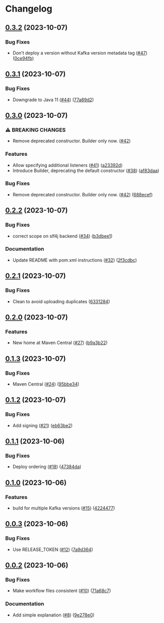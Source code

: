 # Changelog

## [0.3.2](https://github.com/sverrehu/k3a-embedded/compare/v0.3.1...v0.3.2) (2023-10-07)


### Bug Fixes

* Don't deploy a version without Kafka version metadata tag ([#47](https://github.com/sverrehu/k3a-embedded/issues/47)) ([0ce94fb](https://github.com/sverrehu/k3a-embedded/commit/0ce94fbee99360543c2a19db2fce88dca590735b))

## [0.3.1](https://github.com/sverrehu/k3a-embedded/compare/v0.3.0...v0.3.1) (2023-10-07)


### Bug Fixes

* Downgrade to Java 11 ([#44](https://github.com/sverrehu/k3a-embedded/issues/44)) ([77a89d2](https://github.com/sverrehu/k3a-embedded/commit/77a89d249c6cecca2329fa8229b2b98f3c29331f))

## [0.3.0](https://github.com/sverrehu/k3a-embedded/compare/v0.2.2...v0.3.0) (2023-10-07)


### ⚠ BREAKING CHANGES

* Remove deprecated constructor. Builder only now. ([#42](https://github.com/sverrehu/k3a-embedded/issues/42))

### Features

* Allow specifying additional listeners ([#41](https://github.com/sverrehu/k3a-embedded/issues/41)) ([a23392d](https://github.com/sverrehu/k3a-embedded/commit/a23392dd6cc4c3a3bdf5d0d851de42f1ae2bc715))
* Introduce Builder, deprecating the default constructor ([#38](https://github.com/sverrehu/k3a-embedded/issues/38)) ([af83daa](https://github.com/sverrehu/k3a-embedded/commit/af83daab68a5304bad3935da8c20fd40f3766ea6))


### Bug Fixes

* Remove deprecated constructor. Builder only now. ([#42](https://github.com/sverrehu/k3a-embedded/issues/42)) ([688ecef](https://github.com/sverrehu/k3a-embedded/commit/688ecef9348b6212200530e937de3eb5132dd137))

## [0.2.2](https://github.com/sverrehu/k3a-embedded/compare/v0.2.1...v0.2.2) (2023-10-07)


### Bug Fixes

* correct scope on slf4j backend ([#34](https://github.com/sverrehu/k3a-embedded/issues/34)) ([b3dbee1](https://github.com/sverrehu/k3a-embedded/commit/b3dbee1537aa107ad052fced1e4cfd9eb7b7033a))


### Documentation

* Update README with pom.xml instructions ([#32](https://github.com/sverrehu/k3a-embedded/issues/32)) ([2f3cdbc](https://github.com/sverrehu/k3a-embedded/commit/2f3cdbcbca85211a5782cde9d7fc7a8f3c293565))

## [0.2.1](https://github.com/sverrehu/k3a-embedded/compare/v0.2.0...v0.2.1) (2023-10-07)


### Bug Fixes

* Clean to avoid uploading duplicates ([6331284](https://github.com/sverrehu/k3a-embedded/commit/63312844fd8d82463c4e4d9a0e267d68196e5fcd))

## [0.2.0](https://github.com/sverrehu/k3a-embedded/compare/v0.1.3...v0.2.0) (2023-10-07)


### Features

* New home at Maven Central ([#27](https://github.com/sverrehu/k3a-embedded/issues/27)) ([b9a3b22](https://github.com/sverrehu/k3a-embedded/commit/b9a3b222755d6a10bbbd67ba13933fa37ce5998d))

## [0.1.3](https://github.com/sverrehu/k3a-embedded/compare/v0.1.2...v0.1.3) (2023-10-07)


### Bug Fixes

* Maven Central ([#24](https://github.com/sverrehu/k3a-embedded/issues/24)) ([95bbe34](https://github.com/sverrehu/k3a-embedded/commit/95bbe349e5b277d51498332217ea540951af83ae))

## [0.1.2](https://github.com/sverrehu/k3a-embedded/compare/v0.1.1...v0.1.2) (2023-10-07)


### Bug Fixes

* Add signing ([#21](https://github.com/sverrehu/k3a-embedded/issues/21)) ([eb63be2](https://github.com/sverrehu/k3a-embedded/commit/eb63be23e461ccecd251a9af9bcb4d1dcce8a71b))

## [0.1.1](https://github.com/sverrehu/k3a-embedded/compare/v0.1.0...v0.1.1) (2023-10-06)


### Bug Fixes

* Deploy ordering ([#18](https://github.com/sverrehu/k3a-embedded/issues/18)) ([47384da](https://github.com/sverrehu/k3a-embedded/commit/47384da9559296afd6c19c850716bb2dd0466465))

## [0.1.0](https://github.com/sverrehu/k3a-embedded/compare/v0.0.3...v0.1.0) (2023-10-06)


### Features

* build for multiple Kafka versions ([#15](https://github.com/sverrehu/k3a-embedded/issues/15)) ([4224477](https://github.com/sverrehu/k3a-embedded/commit/42244778d2e2f2d74884275c0d740a8c36a39015))

## [0.0.3](https://github.com/sverrehu/k3a-embedded/compare/v0.0.2...v0.0.3) (2023-10-06)


### Bug Fixes

* Use RELEASE_TOKEN ([#12](https://github.com/sverrehu/k3a-embedded/issues/12)) ([7a9d364](https://github.com/sverrehu/k3a-embedded/commit/7a9d36496cf4d137e14288772b1c48340c2af0c6))

## [0.0.2](https://github.com/sverrehu/k3a-embedded/compare/v0.0.1...v0.0.2) (2023-10-06)


### Bug Fixes

* Make workflow files consistent ([#10](https://github.com/sverrehu/k3a-embedded/issues/10)) ([71a68c7](https://github.com/sverrehu/k3a-embedded/commit/71a68c7ddd9b6ca4b0747f12392a48a6e8cff9f6))


### Documentation

* Add simple explanation ([#8](https://github.com/sverrehu/k3a-embedded/issues/8)) ([9e278e0](https://github.com/sverrehu/k3a-embedded/commit/9e278e0aa47bb0ab64825d7793107e563e79d483))
